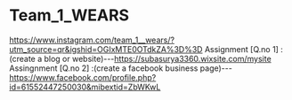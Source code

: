 # Team_1_WEARS
https://www.instagram.com/team_1__wears/?utm_source=qr&igshid=OGIxMTE0OTdkZA%3D%3D
Assignment [Q.no 1] : (create a blog or website)---https://subasurya3360.wixsite.com/mysite
Assingnment [Q.no 2] :(create a facebook business page)---https://www.facebook.com/profile.php?id=61552447250030&mibextid=ZbWKwL
